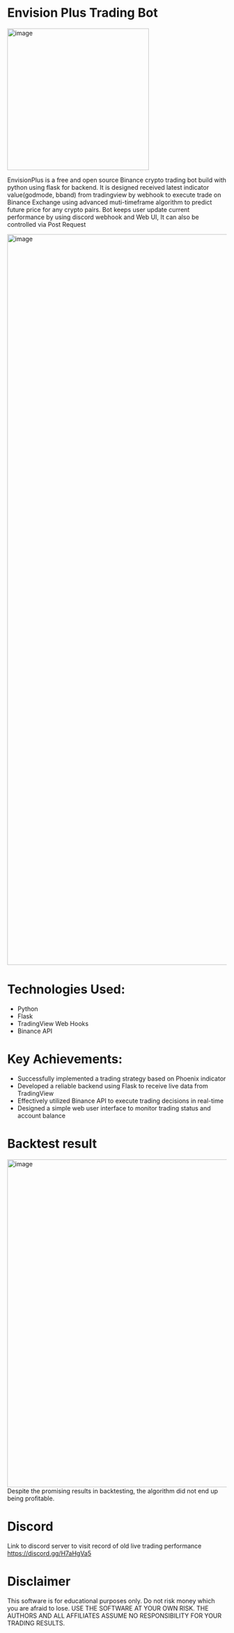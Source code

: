# Envision Plus Trading Bot
<img width="325" alt="image" src="https://user-images.githubusercontent.com/71382503/161506491-3d422eee-8424-492f-87de-669b9ecb5eac.png">


EnvisionPlus is a free and open source Binance crypto trading bot build with python using flask for backend. It is designed received latest indicator value(godmode, bband) from tradingview by webhook to execute trade on Binance Exchange using advanced muti-timeframe algorithm to predict future price for any crypto pairs. Bot keeps user update current performance by using discord webhook and Web UI, It can also be  controlled via Post Request

<img width="1676" alt="image" src="https://user-images.githubusercontent.com/71382503/161508199-6083fe28-a5eb-4381-95d0-c7fcc61bea04.png">



# Technologies Used:

- Python
- Flask
- TradingView Web Hooks
- Binance API

# Key Achievements:

- Successfully implemented a trading strategy based on Phoenix indicator
- Developed a reliable backend using Flask to receive live data from TradingView
- Effectively utilized Binance API to execute trading decisions in real-time
- Designed a simple web user interface to monitor trading status and account balance

# Backtest result
<img width="752" alt="image" src="https://user-images.githubusercontent.com/71382503/161512402-e62901fd-8005-49e4-9a20-60530e0c68dd.png">
Despite the promising results in backtesting, the algorithm did not end up being profitable.

# Discord 
Link to discord server to visit record of old live trading performance https://discord.gg/H7aHgVa5


# Disclaimer
This software is for educational purposes only. Do not risk money which you are afraid to lose. USE THE SOFTWARE AT YOUR OWN RISK. THE AUTHORS AND ALL AFFILIATES ASSUME NO RESPONSIBILITY FOR YOUR TRADING RESULTS.
